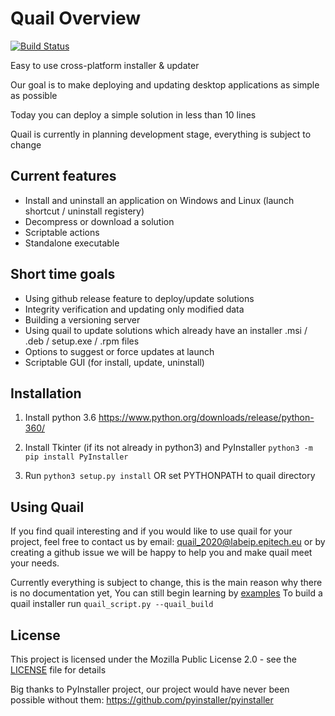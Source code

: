 # Quail Overview
[![Build Status](https://travis-ci.org/QuailTeam/Quail.svg?branch=master)](https://travis-ci.org/QuailTeam/Quail)

Easy to use cross-platform installer & updater

Our goal is to make deploying and updating desktop applications as simple as possible

Today you can deploy a simple solution in less than 10 lines

Quail is currently in planning development stage, everything is subject to change

## Current features
* Install and uninstall an application on Windows and Linux (launch shortcut / uninstall registery)
* Decompress or download a solution
* Scriptable actions
* Standalone executable

## Short time goals
* Using github release feature to deploy/update solutions
* Integrity verification and updating only modified data
* Building a versioning server
* Using quail to update solutions which already have an installer .msi / .deb / setup.exe / .rpm  files
* Options to suggest or force updates at launch
* Scriptable GUI (for install, update, uninstall)


## Installation
1. Install python 3.6
https://www.python.org/downloads/release/python-360/
2. Install Tkinter (if its not already in python3) and PyInstaller
```python3 -m pip install PyInstaller```

3. Run ```python3 setup.py install``` OR set PYTHONPATH to quail directory

## Using Quail
If you find quail interesting and if you would like to use quail for your project,
feel free to contact us by email: quail_2020@labeip.epitech.eu or by creating a github issue
we will be happy to help you and make quail meet your needs.

Currently everything is subject to change, this is the main reason why there is no documentation yet,
You can still begin learning by [examples](examples)
To build a quail installer run ```quail_script.py --quail_build```


## License
This project is licensed under the Mozilla Public License 2.0 - see the [LICENSE](LICENSE) file for details

Big thanks to PyInstaller project, our project would have never been possible without them:
https://github.com/pyinstaller/pyinstaller
